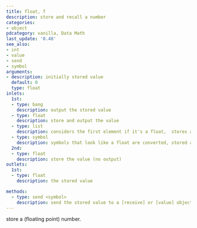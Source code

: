 ```yaml
---
title: float, f
description: store and recall a number
categories:
- object
pdcategory: vanilla, Data Math
last_update: '0.48'
see_also:
- int
- value
- send
- symbol
arguments:
- description: initially stored value 
  default: 0
  type: float
inlets:
  1st:
  - type: bang
    description: output the stored value
  - type: float
    description: store and output the value
  - type: list
    description: considers the first element if it's a float,  stores and outputs it
  - type: symbol
    description: symbols that look like a float are converted, stored and output
  2nd:
  - type: float
    description: store the value (no output)
outlets:
  1st:
  - type: float
    description: the stored value

methods:
  - type: send <symbol>
    description: send the stored value to a [receive] or [value] object that has the same name as the symbol (no output)
---
```


store a (floating point) number.
